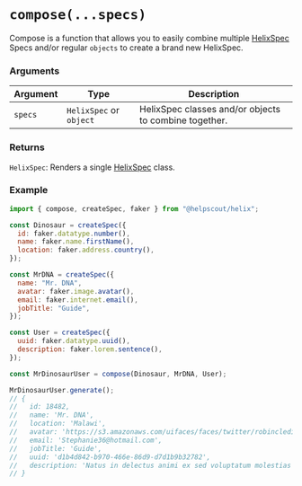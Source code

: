 # `compose(...specs)`

Compose is a function that allows you to easily combine multiple [HelixSpec](./HelixSpec) Specs and/or regular `objects` to create a brand new HelixSpec.

### Arguments

| Argument | Type                    | Description                                           |
| -------- | ----------------------- | ----------------------------------------------------- |
| `specs`  | `HelixSpec` or `object` | HelixSpec classes and/or objects to combine together. |

### Returns

`HelixSpec`: Renders a single [HelixSpec](./HelixSpec) class.

### Example

```js
import { compose, createSpec, faker } from "@helpscout/helix";

const Dinosaur = createSpec({
  id: faker.datatype.number(),
  name: faker.name.firstName(),
  location: faker.address.country(),
});

const MrDNA = createSpec({
  name: "Mr. DNA",
  avatar: faker.image.avatar(),
  email: faker.internet.email(),
  jobTitle: "Guide",
});

const User = createSpec({
  uuid: faker.datatype.uuid(),
  description: faker.lorem.sentence(),
});

const MrDinosaurUser = compose(Dinosaur, MrDNA, User);

MrDinosaurUser.generate();
// {
//   id: 18482,
//   name: 'Mr. DNA',
//   location: 'Malawi',
//   avatar: 'https://s3.amazonaws.com/uifaces/faces/twitter/robinclediere/128.jpg',
//   email: 'Stephanie36@hotmail.com',
//   jobTitle: 'Guide',
//   uuid: 'd1b4d842-b970-466e-86d9-d7d1b9b32782',
//   description: 'Natus in delectus animi ex sed voluptatum molestias quae.'
// }
```
